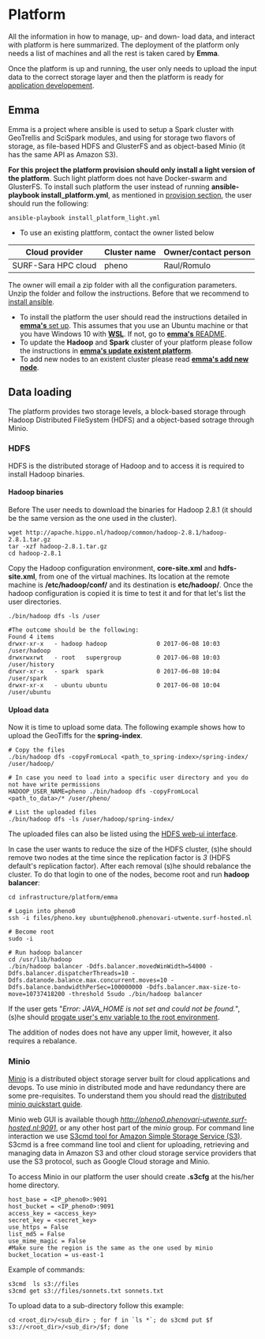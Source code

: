 # Platform

All the information in how to manage, up- and down- load data, and interact with platform is here summarized. The deployment of the platform only needs a list of machines and all the rest is taken cared by **Emma**.

Once the platform is up and running, the user only needs to upload the input data to the correct storage layer and then the platform is ready for [application developement](../applications).

## Emma
Emma is a project where ansible is used to setup a Spark cluster with GeoTrellis and SciSpark modules, and using for storage two flavors of storage, as file-based HDFS and GlusterFS and as object-based Minio (it has the same API as Amazon S3). 

**For this project the platform provision should only install a light version of the platform**. Such light platform does not have Docker-swarm and GlusterFS. To install such platform the user instead of running **ansible-playbook install_platform.yml**, as mentioned in [provision section](https://github.com/nlesc-sherlock/emma/blob/phenology/ansible.md#provision), the user should run the following:
```
ansible-playbook install_platform_light.yml
```
* To use an existing plattform, contact the owner listed below

Cloud provider | Cluster name | Owner/contact person
--- | --- | --- 
SURF-Sara HPC cloud | pheno | Raul/Romulo 

The owner will email a zip folder with all the configuration parameters. Unzip the folder and follow the instructions. Before that we recommend to [install ansible](https://github.com/nlesc-sherlock/emma/blob/master/ansible.md#install-ansible).

* To install the platform the user should read the instructions detailed in [**emma's** set up](https://github.com/nlesc-sherlock/emma/blob/master/README.md#setup-environment). This assumes that you use an Ubuntu machine or that you have Windows 10 with [**WSL**](https://msdn.microsoft.com/en-us/commandline/wsl/install_guide). If not, go to [**emma's** README](https://github.com/nlesc-sherlock/emma/blob/master/README.md).
* To update the **Hadoop** and **Spark** cluster of your platform please follow the instructions in [**emma's update existent platform**](https://github.com/nlesc-sherlock/emma/blob/master/ansible.md#update-an-existent-platform).
* To add new nodes to an existent cluster please read [**emma's add new node**](https://github.com/nlesc-sherlock/emma/blob/master/ansible.md#add-new-nodes).

## Data loading
The platform provides two storage levels, a block-based storage through Hadoop Distributed FileSystem (HDFS) and a object-based sotrage through Minio.

### HDFS
HDFS is the distributed storage of Hadoop and to access it is required to install Hadoop binaries.

#### Hadoop binaries
Before The user needs to download the binaries for Hadoop 2.8.1 (it should be the same version as the one used in the cluster).
```
wget http://apache.hippo.nl/hadoop/common/hadoop-2.8.1/hadoop-2.8.1.tar.gz
tar -xzf hadoop-2.8.1.tar.gz
cd hadoop-2.8.1
```
Copy the Hadoop configuration environment, **core-site.xml** and **hdfs-site.xml**, from one of the virtual machines. Its location at the remote machine is **/etc/hadoop/conf/** and its destination is **etc/hadoop/**.
Once the hadoop configuration is copied it is time to test it and for that let's list the user directories.
```
./bin/hadoop dfs -ls /user

#The outcome should be the following:
Found 4 items
drwxr-xr-x   - hadoop hadoop              0 2017-06-08 10:03 /user/hadoop
drwxrwxrwt   - root   supergroup          0 2017-06-08 10:03 /user/history
drwxr-xr-x   - spark  spark               0 2017-06-08 10:04 /user/spark
drwxr-xr-x   - ubuntu ubuntu              0 2017-06-08 10:04 /user/ubuntu
```

#### Upload data
Now it is time to upload some data. The following example shows how to upload the GeoTiffs for the **spring-index**.
```
# Copy the files
./bin/hadoop dfs -copyFromLocal <path_to_spring-index>/spring-index/ /user/hadoop/

# In case you need to load into a specific user directory and you do not have write permissions
HADOOP_USER_NAME=pheno ./bin/hadoop dfs -copyFromLocal <path_to_data>/* /user/pheno/

# List the uploaded files
./bin/hadoop dfs -ls /user/hadoop/spring-index/
```

The uploaded files can also be listed using the [HDFS web-ui interface](https://github.com/nlesc-sherlock/emma/blob/223f93d91b63399cded51c52faa375ad77601fbd/hadoop.md#hadoop).

In case the user wants to reduce the size of the HDFS cluster, (s)he should remove two nodes at the time since the replication factor is *3* (HDFS default's replication factor). After each removal (s)he should rebalance the cluster. To do that login to one of the nodes, become root and run **hadoop balancer**:
```
cd infrastructure/platform/emma

# Login into pheno0
ssh -i files/pheno.key ubuntu@pheno0.phenovari-utwente.surf-hosted.nl

# Become root
sudo -i

# Run hadoop balancer
cd /usr/lib/hadoop
./bin/hadoop balancer -Ddfs.balancer.movedWinWidth=54000 -Ddfs.balancer.dispatcherThreads=10 -Ddfs.datanode.balance.max.concurrent.moves=10 -Ddfs.balance.bandwidthPerSec=100000000 -Ddfs.balancer.max-size-to-move=10737418200 -threshold 5sudo ./bin/hadoop balancer
```
If the user gets "*Error: JAVA_HOME is not set and could not be found.*", (s)he should [progate user's env variable to the root environment](https://unix.stackexchange.com/questions/6127/java-home-not-set-in-script-when-run-using-sudo).

The addition of nodes does not have any upper limit, however, it also requires a rebalance.

### Minio
[Minio](https://www.minio.io/) is a distributed object storage server built for cloud applications and devops.
To use minio in distributed mode and have redundancy there are some pre-requisites. To understand them you should read the [distributed minio quickstart guide](https://docs.minio.io/docs/distributed-minio-quickstart-guide). 

Minio web GUI is available though *http://pheno0.phenovari-utwente.surf-hosted.nl:9091*, or any other host part of the *minio* group.
For command line interaction we use [S3cmd tool for Amazon Simple Storage Service (S3)](https://github.com/s3tools/s3cmd). S3cmd is a free command line tool and client for uploading, retrieving and managing data in Amazon S3 and other cloud storage service providers that use the S3 protocol, such as Google Cloud storage and Minio.

To access Minio in our platform the user should create **.s3cfg** at the his/her home directory.
```
host_base = <IP_pheno0>:9091
host_bucket = <IP_pheno0>:9091
access_key = <access_key>
secret_key = <secret_key>
use_https = False
list_md5 = False
use_mime_magic = False
#Make sure the region is the same as the one used by minio
bucket_location = us-east-1
```

Example of commands:
```
s3cmd  ls s3://files
s3cmd get s3://files/sonnets.txt sonnets.txt
```

To upload data to a sub-directory follow this example:
```
cd <root_dir>/<sub_dir> ; for f in `ls *`; do s3cmd put $f s3://<root_dir>/<sub_dir>/$f; done
```
